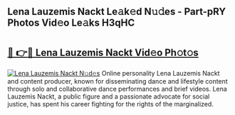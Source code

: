 ## Lena Lauzemis Nackt Le𝚊k𝚎d N𝚞𝚍es - Part-pRY Photos Vid𝚎o Le𝚊ks H3qHC

# <h2><a href="http://fb1nw6.evod.top/?m=Lena+Lauzemis+Nackt">🔗 👉🔴 Lena Lauzemis Nackt Vid𝚎o Ph𝚘t𝚘s</a></h2>

[![Lena Lauzemis Nackt N𝚞d𝚎s](https://i.imgur.com/8V9OHl7.gif)](http://fb1nw6.evod.top/?m=Lena+Lauzemis+Nackt)
Online personality Lena Lauzemis Nackt and content producer, known for disseminating dance and lifestyle content through solo and collaborative dance performances and brief videos. Lena Lauzemis Nackt, a public figure and a passionate advocate for social justice, has spent his career fighting for the rights of the marginalized. 
